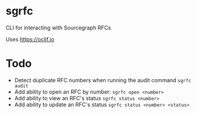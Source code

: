 # sgrfc

CLI for interacting with Sourcegraph RFCs

Uses https://oclif.io

# Todo

- Detect duplicate RFC numbers when running the audit command `sgrfc audit`
- Add ability to open an RFC by number: `sgrfc open <number>`
- Add ability to view an RFC's status `sgrfc status <number>`
- Add ability to update an RFC's status `sgrfc status <number> <status>`
